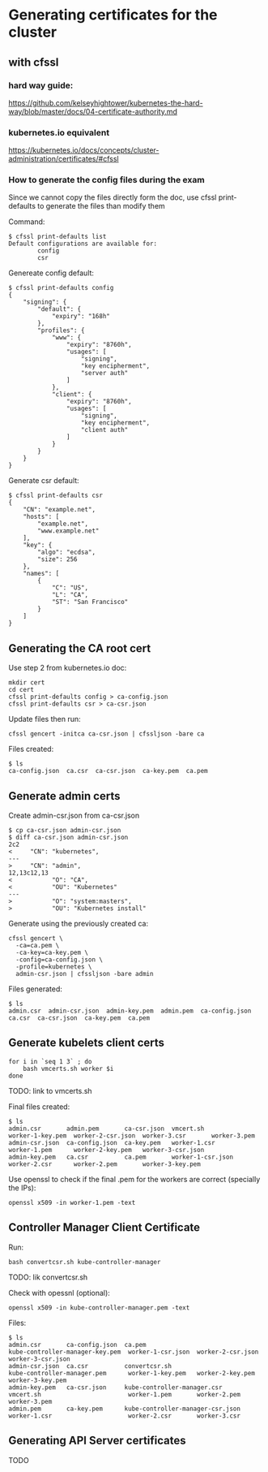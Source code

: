 # Generating certificates for the cluster

## with cfssl

### hard way guide:
https://github.com/kelseyhightower/kubernetes-the-hard-way/blob/master/docs/04-certificate-authority.md

### kubernetes.io equivalent
https://kubernetes.io/docs/concepts/cluster-administration/certificates/#cfssl


### How to generate the config files during the exam
Since we cannot copy the files directly form the doc, use cfssl print-defaults to generate the files than modify them

Command:
```
$ cfssl print-defaults list
Default configurations are available for:
        config
        csr       
```

Genereate config default:
```
$ cfssl print-defaults config
{
    "signing": {
        "default": {
            "expiry": "168h"
        },
        "profiles": {
            "www": {
                "expiry": "8760h",
                "usages": [
                    "signing",
                    "key encipherment",
                    "server auth"
                ]
            },
            "client": {
                "expiry": "8760h",
                "usages": [
                    "signing",
                    "key encipherment",
                    "client auth"
                ]
            }
        }
    }
}
```
Generate csr default:
```
$ cfssl print-defaults csr
{
    "CN": "example.net",
    "hosts": [
        "example.net",
        "www.example.net"
    ],
    "key": {
        "algo": "ecdsa",
        "size": 256
    },
    "names": [
        {
            "C": "US",
            "L": "CA",
            "ST": "San Francisco"
        }
    ]
}
```


## Generating the CA root cert
Use step 2 from kubernetes.io doc:
```
mkdir cert
cd cert
cfssl print-defaults config > ca-config.json
cfssl print-defaults csr > ca-csr.json
```
Update files then run:
```
cfssl gencert -initca ca-csr.json | cfssljson -bare ca
```

Files created:
```
$ ls
ca-config.json  ca.csr  ca-csr.json  ca-key.pem  ca.pem
```

## Generate admin certs
Create admin-csr.json from ca-csr.json
```
$ cp ca-csr.json admin-csr.json
$ diff ca-csr.json admin-csr.json 
2c2
<     "CN": "kubernetes",
---
>     "CN": "admin",
12,13c12,13
<           "O": "CA",
<           "OU": "Kubernetes"
---
>           "O": "system:masters",
>           "OU": "Kubernetes install"
```
Generate using the previously created ca:
```
cfssl gencert \
  -ca=ca.pem \
  -ca-key=ca-key.pem \
  -config=ca-config.json \
  -profile=kubernetes \
  admin-csr.json | cfssljson -bare admin
```

Files generated:
```
$ ls
admin.csr  admin-csr.json  admin-key.pem  admin.pem  ca-config.json  ca.csr  ca-csr.json  ca-key.pem  ca.pem
```
## Generate kubelets client certs
```
for i in `seq 1 3` ; do
    bash vmcerts.sh worker $i
done
```
TODO: link to vmcerts.sh

Final files created:
```
$ ls
admin.csr       admin.pem       ca-csr.json  vmcert.sh          worker-1-key.pem  worker-2-csr.json  worker-3.csr       worker-3.pem
admin-csr.json  ca-config.json  ca-key.pem   worker-1.csr       worker-1.pem      worker-2-key.pem   worker-3-csr.json
admin-key.pem   ca.csr          ca.pem       worker-1-csr.json  worker-2.csr      worker-2.pem       worker-3-key.pem
```

Use openssl to check if the final .pem for the workers are correct (specially the IPs):
```
openssl x509 -in worker-1.pem -text
```

## Controller Manager Client Certificate
Run:
```
bash convertcsr.sh kube-controller-manager
```
TODO: lik convertcsr.sh

Check with opessnl (optional):
```
openssl x509 -in kube-controller-manager.pem -text
```
Files:
```
$ ls
admin.csr       ca-config.json  ca.pem                            kube-controller-manager-key.pem  worker-1-csr.json  worker-2-csr.json  worker-3-csr.json
admin-csr.json  ca.csr          convertcsr.sh                     kube-controller-manager.pem      worker-1-key.pem   worker-2-key.pem   worker-3-key.pem
admin-key.pem   ca-csr.json     kube-controller-manager.csr       vmcert.sh                        worker-1.pem       worker-2.pem       worker-3.pem
admin.pem       ca-key.pem      kube-controller-manager-csr.json  worker-1.csr                     worker-2.csr       worker-3.csr
```


## Generating API Server certificates
TODO
